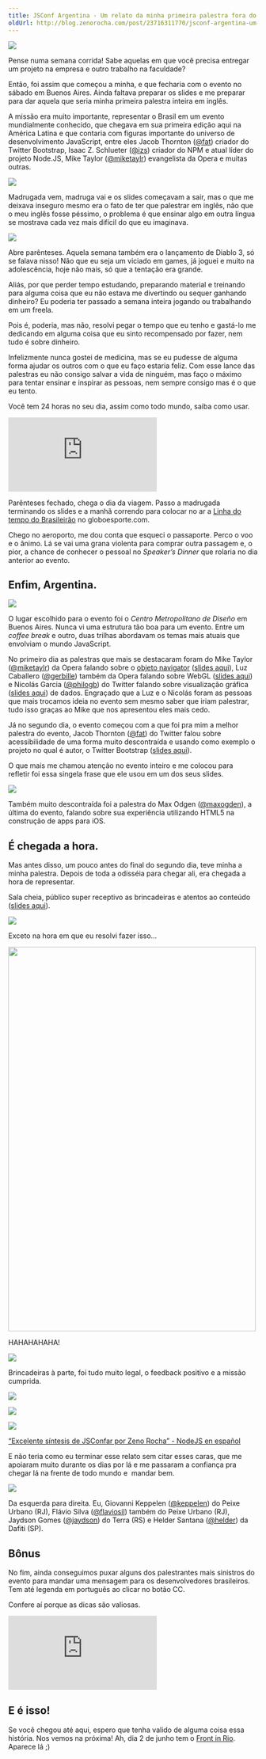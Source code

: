 ```yaml
---
title: JSConf Argentina - Um relato da minha primeira palestra fora do Brasil
oldUrl: http://blog.zenorocha.com/post/23716311770/jsconf-argentina-um-relato-da-minha-primeira-palestra
---
```


<p><a href="http://jsconf.com.ar/" target="_blank"><img src="http://media.tumblr.com/tumblr_m4j7ztkXu91qe3219.jpg"/></a></p>

<p>Pense numa semana corrida! Sabe aquelas em que você precisa entregar um projeto na empresa e outro trabalho na faculdade?</p>

<p>Então, foi assim que começou a minha, e que fecharia com o evento no sábado em Buenos Aires. Ainda faltava preparar os slides e me preparar para dar aquela que seria minha primeira palestra inteira em inglês.</p>

<p>A missão era muito importante, representar o Brasil em um evento mundialmente conhecido, que chegava em sua primeira edição aqui na América Latina e que contaria com figuras importante do universo de desenvolvimento JavaScript, entre eles Jacob Thornton (<a href="https://twitter.com/fat" target="_blank">@fat</a>) criador do Twitter Bootstrap, Isaac Z. Schlueter (<a href="https://twitter.com/izs" target="_blank">@izs</a>) criador do NPM e atual líder do projeto Node.JS, Mike Taylor (<a href="https://twitter.com/#!/miketaylr" target="_blank">@miketaylr</a>) evangelista da Opera e muitas outras.</p>

<!-- more -->

<p><a href="http://jsconf.com.ar/" target="_blank"><img src="http://media.tumblr.com/tumblr_m4j8mxWMLX1qe3219.jpg"/></a></p>

<p>Madrugada vem, madruga vai e os slides começavam a sair, mas o que me deixava inseguro mesmo era o fato de ter que palestrar em inglês, não que o meu inglês fosse péssimo, o problema é que ensinar algo em outra língua se mostrava cada vez mais difícil do que eu imaginava. </p>

<p><img src="http://media.tumblr.com/tumblr_m4j8wnLFVW1qe3219.jpg"/></p>

<p>Abre parênteses. Aquela semana também era o lançamento de Diablo 3, só se falava nisso! Não que eu seja um viciado em games, já joguei e muito na adolescência, hoje não mais, só que a tentação era grande.</p>

<p>Aliás, por que perder tempo estudando, preparando material e treinando para alguma coisa que eu não estava me divertindo ou sequer ganhando dinheiro? Eu poderia ter passado a semana inteira jogando ou trabalhando em um freela.</p>

<p>Pois é, poderia, mas não, resolvi pegar o tempo que eu tenho e gastá-lo me dedicando em alguma coisa que eu sinto recompensado por fazer, nem tudo é sobre dinheiro.</p>

<p>Infelizmente nunca gostei de medicina, mas se eu pudesse de alguma forma ajudar os outros com o que eu faço estaria feliz. Com esse lance das palestras eu não consigo salvar a vida de ninguém, mas faço o máximo para tentar ensinar e inspirar as pessoas, nem sempre consigo mas é o que eu tento.</p>

<p>Você tem 24 horas no seu dia, assim como todo mundo, saiba como usar.</p>

<div class="video-wrap">
  <iframe src="http://www.youtube.com/embed/relato-jsconfar.html" frameborder="0" allowfullscreen="true">
  </iframe>
</div>

<p>Parênteses fechado, chega o dia da viagem. Passo a madrugada terminando os slides e a manhã correndo para colocar no ar a <a href="http://estatico.globoesporte.globo.com/linha-do-tempo/" target="_blank">Linha do tempo do Brasileirão</a> no globoesporte.com.</p>

<p>Chego no aeroporto, me dou conta que esqueci o passaporte. Perco o voo e o ânimo. Lá se vai uma grana violenta para comprar outra passagem e, o pior, a chance de conhecer o pessoal no <em>Speaker&#8217;s Dinner</em> que rolaria no dia anterior ao evento.</p>

<h2>Enfim, Argentina.</h2>

<p><img src="http://media.tumblr.com/tumblr_m4j8x1YIQ31qe3219.jpg"/></p>

<p>O lugar escolhido para o evento foi o <em>Centro Metropolitano de Diseño</em> em Buenos Aires. Nunca vi uma estrutura tão boa para um evento. Entre um <em>coffee break</em> e outro, duas trilhas abordavam os temas mais atuais que envolviam o mundo JavaScript.</p>

<p>No primeiro dia as palestras que mais se destacaram foram do Mike Taylor (<a href="https://twitter.com/#!/miketaylr" target="_blank">@miketaylr</a>) da Opera falando sobre o <a href="https://developer.mozilla.org/en/DOM/window.navigator" target="_blank">objeto navigator</a> (<a href="http://miketaylr.com/pres/jsconfar/shower/" target="_blank">slides aqui</a>), Luz Caballero (<a href="https://twitter.com/#!/gerbille" target="_blank">@gerbille</a>) também da Opera falando sobre WebGL (<a href="http://www.slideshare.net/gerbille/webgl-para-javascripters" target="_blank">slides aqui</a>) e Nicolás Garcia (<a href="https://twitter.com/#!/philogb" target="_blank">@philogb</a>) do Twitter falando sobre visualização gráfica (<a href="http://www.slideshare.net/philogb/javascript-para-graficos-y-visualizacion-de-datos" target="_blank">slides aqui</a>) de dados. Engraçado que a Luz e o Nicolás foram as pessoas que mais trocamos ideia no evento sem mesmo saber que iriam palestrar, tudo isso graças ao Mike que nos apresentou eles mais cedo.</p>

<p>Já no segundo dia, o evento começou com a que foi pra mim a melhor palestra do evento, Jacob Thornton (<a href="https://twitter.com/fat" target="_blank">@fat</a>) do Twitter falou sobre acessibilidade de uma forma muito descontraída e usando como exemplo o projeto no qual é autor, o Twitter Bootstrap (<a href="https://speakerdeck.com/u/fat/p/borges" target="_blank">slides aqui</a>).</p>

<p>O que mais me chamou atenção no evento inteiro e me colocou para refletir foi essa singela frase que ele usou em um dos seus slides.</p>

<p><a href="http://wordsbyf.at/2012/05/21/jsconf-argentina-2012/" target="_blank"><img src="http://media.tumblr.com/tumblr_m4ja81ScE01qe3219.jpg"/></a></p>

<p>Também muito descontraída foi a palestra do Max Odgen (<a href="https://twitter.com/#!/maxogden" target="_blank">@maxogden</a>), a última do evento, falando sobre sua experiência utilizando HTML5 na construção de apps para iOS.</p>

<h2>É chegada a hora.</h2>

<p>Mas antes disso, um pouco antes do final do segundo dia, teve minha a minha palestra. Depois de toda a odisséia para chegar ali, era chegada a hora de representar.</p>

<p>Sala cheia, público super receptivo as brincadeiras e atentos ao conteúdo (<a href="http://talks.zenorocha.com/jsconf/" target="_blank">slides aqui</a>).</p>

<p><img src="http://media.tumblr.com/tumblr_m4j90idYAt1qe3219.jpg"/></p>

<p>Exceto na hora em que eu resolvi fazer isso&#8230;</p>

<p><img height="777" src="http://media.tumblr.com/tumblr_m4jyo4kMnC1qe3219.jpg" width="500"/></p>

<p>HAHAHAHAHA!</p>

<p><a href="https://twitter.com/mmednik/status/204309435391295488" target="_blank"><img src="http://media.tumblr.com/tumblr_m4jacwlSd81qe3219.jpg"/></a></p>

<p>Brincadeiras à parte, foi tudo muito legal, o feedback positivo e a missão cumprida.</p>

<p><a href="https://twitter.com/jsconfar/statuses/202898792800980992" target="_blank"><img src="http://media.tumblr.com/tumblr_m4ja8bMqc71qe3219.jpg"/></a></p>

<p><a href="https://twitter.com/palamago/status/204307720764010497" target="_blank"><img src="http://media.tumblr.com/tumblr_m4jaaoqxRB1qe3219.jpg"/></a></p>

<p><a href="https://twitter.com/dcaliri/status/204307039604838400" target="_blank"><img src="http://media.tumblr.com/tumblr_m4jafsXrVJ1qe3219.jpg"/></a></p>

<p><a href="http://www.nodejs.es/excelente-sintesis-jsconfar-zeno-rocha/" target="_blank">&#8220;Excelente síntesis de JSConfar por Zeno Rocha&#8221; - NodeJS en español</a></p>

<p>E não teria como eu terminar esse relato sem citar esses caras, que me apoiaram muito durante os dias por lá e me passaram a confiança pra chegar lá na frente de todo mundo e  mandar bem.</p>

<p><img src="http://media.tumblr.com/tumblr_m4jaxgUNUk1qe3219.jpg"/></p>

<p>Da esquerda para direita. Eu, Giovanni Keppelen (<a href="https://twitter.com/#!/keppelen" target="_blank">@keppelen</a>) do Peixe Urbano (RJ), Flávio Silva (<a href="https://twitter.com/#!/flaviosil" target="_blank">@flaviosil</a>) também do Peixe Urbano (RJ), Jaydson Gomes (<a href="https://twitter.com/#!/jaydson" target="_blank">@jaydson</a>) do Terra (RS) e Helder Santana (<a href="https://twitter.com/#!/helder" target="_blank">@helder</a>) da Dafiti (SP).</p>

<h2>Bônus</h2>

<p>No fim, ainda conseguimos puxar alguns dos palestrantes mais sinistros do evento para mandar uma mensagem para os desenvolvedores brasileiros. Tem até legenda em português ao clicar no botão CC. </p>

<p>Confere aí porque as dicas são valiosas.</p>

<div class="video-wrap">
  <iframe src="http://www.youtube.com/embed/wxDBF3OOaRA" frameborder="0" allowfullscreen="true">
  </iframe>
</div>

<h2>E é isso!</h2>

<p>Se você chegou até aqui, espero que tenha valido de alguma coisa essa história. Nos vemos na próxima! Ah, dia 2 de junho tem o <a href="http://frontinrio.com.br" target="_blank">Front in Rio</a>. Aparece lá ;)</p>
